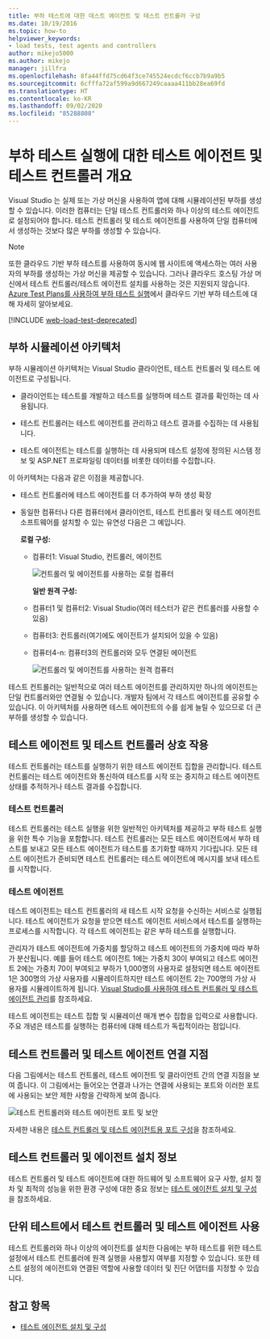 ```yaml
---
title: 부하 테스트에 대한 데스트 에이전트 및 테스트 컨트롤러 구성
ms.date: 10/19/2016
ms.topic: how-to
helpviewer_keywords:
- load tests, test agents and controllers
author: mikejo5000
ms.author: mikejo
manager: jillfra
ms.openlocfilehash: 8fa44ffd75cd64f3ce745524ecdcf6ccb7b9a9b5
ms.sourcegitcommit: 6cfffa72af599a9d667249caaaa411bb28ea69fd
ms.translationtype: HT
ms.contentlocale: ko-KR
ms.lasthandoff: 09/02/2020
ms.locfileid: "85288808"
---
```

# <a name="overview-of-test-agents-and-test-controllers-for-running-load-tests"></a>부하 테스트 실행에 대한 테스트 에이전트 및 테스트 컨트롤러 개요

Visual Studio 는 실제 또는 가상 머신을 사용하여 앱에 대해 시뮬레이션된 부하를 생성할 수 있습니다. 이러한 컴퓨터는 단일 테스트 컨트롤러와 하나 이상의 테스트 에이전트로 설정되어야 합니다. 테스트 컨트롤러 및 테스트 에이전트를 사용하여 단일 컴퓨터에서 생성하는 것보다 많은 부하를 생성할 수 있습니다.

> [!NOTE]
> 또한 클라우드 기반 부하 테스트를 사용하여 동시에 웹 사이트에 액세스하는 여러 사용자의 부하를 생성하는 가상 머신을 제공할 수 있습니다. 그러나 클라우드 호스팅 가상 머신에서 테스트 컨트롤러/테스트 에이전트 설치를 사용하는 것은 지원되지 않습니다. [Azure Test Plans를 사용하여 부하 테스트 실행](/azure/devops/test/load-test/get-started-simple-cloud-load-test?view=vsts)에서 클라우드 기반 부하 테스트에 대해 자세히 알아보세요.

[!INCLUDE [web-load-test-deprecated](includes/web-load-test-deprecated.md)]

## <a name="load-simulation-architecture"></a>부하 시뮬레이션 아키텍처

부하 시뮬레이션 아키텍처는 Visual Studio 클라이언트, 테스트 컨트롤러 및 테스트 에이전트로 구성됩니다.

- 클라이언트는 테스트를 개발하고 테스트를 실행하며 테스트 결과를 확인하는 데 사용됩니다.

- 테스트 컨트롤러는 테스트 에이전트를 관리하고 테스트 결과를 수집하는 데 사용됩니다.

- 테스트 에이전트는 테스트를 실행하는 데 사용되며 테스트 설정에 정의된 시스템 정보 및 ASP.NET 프로파일링 데이터를 비롯한 데이터를 수집합니다.

이 아키텍처는 다음과 같은 이점을 제공합니다.

- 테스트 컨트롤러에 테스트 에이전트를 더 추가하여 부하 생성 확장

- 동일한 컴퓨터나 다른 컴퓨터에서 클라이언트, 테스트 컨트롤러 및 테스트 에이전트 소프트웨어를 설치할 수 있는 유연성 다음은 그 예입니다.

   **로컬 구성:**

  - 컴퓨터1: Visual Studio, 컨트롤러, 에이전트

    ![컨트롤러 및 에이전트를 사용하는 로컬 컴퓨터](./media/load-test-configa.png)

    **일반 원격 구성:**

  - 컴퓨터1 및 컴퓨터2: Visual Studio(여러 테스터가 같은 컨트롤러를 사용할 수 있음)

  - 컴퓨터3: 컨트롤러(여기에도 에이전트가 설치되어 있을 수 있음)

  - 컴퓨터4-n: 컴퓨터3의 컨트롤러와 모두 연결된 에이전트

    ![컨트롤러 및 에이전트를 사용하는 원격 컴퓨터](./media/load-test-configb.png)

테스트 컨트롤러는 일반적으로 여러 테스트 에이전트를 관리하지만 하나의 에이전트는 단일 컨트롤러와만 연결될 수 있습니다. 개발자 팀에서 각 테스트 에이전트를 공유할 수 있습니다. 이 아키텍처를 사용하면 테스트 에이전트의 수를 쉽게 늘릴 수 있으므로 더 큰 부하를 생성할 수 있습니다.

## <a name="test-agent-and-test-controller-interaction"></a>테스트 에이전트 및 테스트 컨트롤러 상호 작용

테스트 컨트롤러는 테스트를 실행하기 위한 테스트 에이전트 집합을 관리합니다. 테스트 컨트롤러는 테스트 에이전트와 통신하여 테스트를 시작 또는 중지하고 테스트 에이전트 상태를 추적하거나 테스트 결과를 수집합니다.

### <a name="test-controller"></a>테스트 컨트롤러

테스트 컨트롤러는 테스트 실행을 위한 일반적인 아키텍처를 제공하고 부하 테스트 실행을 위한 특수 기능을 포함합니다. 테스트 컨트롤러는 모든 테스트 에이전트에서 부하 테스트를 보내고 모든 테스트 에이전트가 테스트를 초기화할 때까지 기다립니다. 모든 테스트 에이전트가 준비되면 테스트 컨트롤러는 테스트 에이전트에 메시지를 보내 테스트를 시작합니다.

### <a name="test-agent"></a>테스트 에이전트

테스트 에이전트는 테스트 컨트롤러의 새 테스트 시작 요청을 수신하는 서비스로 실행됩니다. 테스트 에이전트가 요청을 받으면 테스트 에이전트 서비스에서 테스트를 실행하는 프로세스를 시작합니다. 각 테스트 에이전트는 같은 부하 테스트를 실행합니다.

관리자가 테스트 에이전트에 가중치를 할당하고 테스트 에이전트의 가중치에 따라 부하가 분산됩니다. 예를 들어 테스트 에이전트 1에는 가중치 30이 부여되고 테스트 에이전트 2에는 가중치 70이 부여되고 부하가 1,000명의 사용자로 설정되면 테스트 에이전트 1은 300명의 가상 사용자를 시뮬레이트하지만 테스트 에이전트 2는 700명의 가상 사용자를 시뮬레이트하게 됩니다. [Visual Studio를 사용하여 테스트 컨트롤러 및 테스트 에이전트 관리](../test/manage-test-controllers-and-test-agents.md)를 참조하세요.

테스트 에이전트는 테스트 집합 및 시뮬레이션 매개 변수 집합을 입력으로 사용합니다. 주요 개념은 테스트를 실행하는 컴퓨터에 대해 테스트가 독립적이라는 점입니다.

## <a name="test-controller-and-test-agent-connection-points"></a>테스트 컨트롤러 및 테스트 에이전트 연결 지점

다음 그림에서는 테스트 컨트롤러, 테스트 에이전트 및 클라이언트 간의 연결 지점을 보여 줍니다. 이 그림에서는 들어오는 연결과 나가는 연결에 사용되는 포트와 이러한 포트에 사용되는 보안 제한 사항을 간략하게 보여 줍니다.

![테스트 컨트롤러와 테스트 에이전트 포트 및 보안](./media/test-controller-agent-firewall.png)

자세한 내용은 [테스트 컨트롤러 및 테스트 에이전트용 포트 구성](../test/configure-ports-for-test-controllers-and-test-agents.md)을 참조하세요.

## <a name="test-controller-and-agent-installation-information"></a>테스트 컨트롤러 및 에이전트 설치 정보

테스트 컨트롤러 및 테스트 에이전트에 대한 하드웨어 및 소프트웨어 요구 사항, 설치 절차 및 최적의 성능을 위한 환경 구성에 대한 중요 정보는 [테스트 에이전트 설치 및 구성](../test/lab-management/install-configure-test-agents.md)을 참조하세요.

## <a name="use-the-test-controller-and-test-agent-with-unit-tests"></a>단위 테스트에서 테스트 컨트롤러 및 테스트 에이전트 사용

테스트 컨트롤러와 하나 이상의 에이전트를 설치한 다음에는 부하 테스트를 위한 테스트 설정에서 테스트 컨트롤러에 원격 실행을 사용할지 여부를 지정할 수 있습니다. 또한 테스트 설정의 에이전트와 연결된 역할에 사용할 데이터 및 진단 어댑터를 지정할 수 있습니다.

## <a name="see-also"></a>참고 항목

- [테스트 에이전트 설치 및 구성](../test/lab-management/install-configure-test-agents.md)
